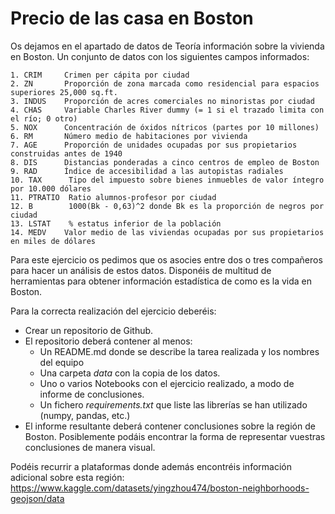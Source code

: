 # Precio de las casa en Boston

Os dejamos en el apartado de datos de Teoría información sobre la vivienda en Boston. Un conjunto de datos con los siguientes campos informados:

    1. CRIM     Crimen per cápita por ciudad
    2. ZN       Proporción de zona marcada como residencial para espacios superiores 25,000 sq.ft.
    3. INDUS    Proporción de acres comerciales no minoristas por ciudad
    4. CHAS     Variable Charles River dummy (= 1 si el trazado limita con el río; 0 otro)
    5. NOX      Concentración de óxidos nítricos (partes por 10 millones)
    6. RM       Número medio de habitaciones por vivienda
    7. AGE      Proporción de unidades ocupadas por sus propietarios construidas antes de 1940
    8. DIS      Distancias ponderadas a cinco centros de empleo de Boston
    9. RAD      Índice de accesibilidad a las autopistas radiales
    10. TAX      Tipo del impuesto sobre bienes inmuebles de valor íntegro por 10.000 dólares
    11. PTRATIO  Ratio alumnos-profesor por ciudad
    12. B        1000(Bk - 0,63)^2 donde Bk es la proporción de negros por ciudad
    13. LSTAT    % estatus inferior de la población
    14. MEDV    Valor medio de las viviendas ocupadas por sus propietarios en miles de dólares

Para este ejercicio os pedimos que os asocies entre dos o tres compañeros para hacer un análisis de estos datos. Disponéis de multitud de herramientas para obtener información estadística de como es la vida en Boston.

Para la correcta realización del ejercicio deberéis:

* Crear un repositorio de Github.
* El repositorio deberá contener al menos:
    * Un README.md donde se describe la tarea realizada y los nombres del equipo
    * Una carpeta _data_ con la copia de los datos.
    * Uno o varios Notebooks con el ejercicio realizado, a modo de informe de conclusiones.
    * Un fichero _requirements.txt_ que liste las librerías se han utilizado (numpy, pandas, etc.)
* El informe resultante deberá contener conclusiones sobre la región de Boston. Posiblemente podáis encontrar la forma de representar vuestras conclusiones de manera visual.

Podéis recurrir a plataformas donde además encontréis información adicional sobre esta región: https://www.kaggle.com/datasets/yingzhou474/boston-neighborhoods-geojson/data